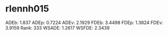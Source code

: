 # rlennh015

ADEb: 1.837
ADEp: 0.7224
ADEv: 2.1929
FDEb: 3.4498
FDEp: 1.3824
FDEv: 3.9159
Rank: 333
WSADE: 1.2617
WSFDE: 2.3439